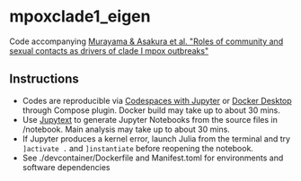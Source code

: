 # mpoxclade1_eigen
Code accompanying [Murayama & Asakura et al. "Roles of community and sexual contacts as drivers of clade I mpox outbreaks"](https://www.medrxiv.org/content/10.1101/2024.10.15.24315554)

## Instructions
* Codes are reproducible via [Codespaces with Jupyter](https://github.blog/changelog/2022-11-09-using-codespaces-with-jupyterlab-public-beta/) or [Docker Desktop](https://www.docker.com/products/docker-desktop/) through Compose plugin. Docker build may take up to about 30 mins.
* Use [Jupytext](https://jupytext.readthedocs.io/en/latest/) to generate Jupyter Notebooks from the source files in /notebook. Main analysis may take up to about 30 mins.
* If Jupyter produces a kernel error, launch Julia from the terminal and try `]activate .` and `]instantiate` before reopening the notebook.
* See ./devcontainer/Dockerfile and Manifest.toml for environments and software dependencies
